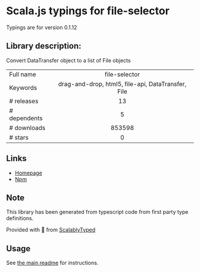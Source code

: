
# Scala.js typings for file-selector

Typings are for version 0.1.12

## Library description:
Convert DataTransfer object to a list of File objects

|                    |                 |
| ------------------ | :-------------: |
| Full name          | file-selector |
| Keywords           | drag-and-drop, html5, file-api, DataTransfer, File |
| # releases         | 13 |
| # dependents       | 5 |
| # downloads        | 853598 |
| # stars            | 0 |

## Links
- [Homepage](https://github.com/react-dropzone/file-selector)
- [Npm](https://www.npmjs.com/package/file-selector)
    


## Note
This library has been generated from typescript code from first party type definitions.

Provided with :purple_heart: from [ScalablyTyped](https://github.com/oyvindberg/ScalablyTyped)

## Usage
See [the main readme](../../readme.md) for instructions.


